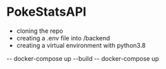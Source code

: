 # PokeStatsAPI
 
- cloning the repo
- creating a .env file into /backend
- creating a virtual environment with python3.8

-- docker-compose up --build 
-- docker-compose up


